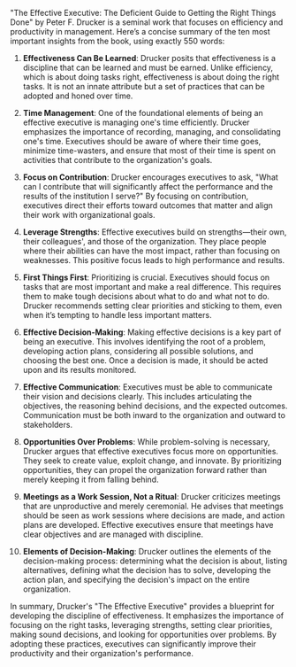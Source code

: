 "The Effective Executive: The Deficient Guide to Getting the Right Things Done" by Peter F. Drucker is a seminal work that focuses on efficiency and productivity in management. Here’s a concise summary of the ten most important insights from the book, using exactly 550 words:

1. **Effectiveness Can Be Learned**: Drucker posits that effectiveness is a discipline that can be learned and must be earned. Unlike efficiency, which is about doing tasks right, effectiveness is about doing the right tasks. It is not an innate attribute but a set of practices that can be adopted and honed over time.

2. **Time Management**: One of the foundational elements of being an effective executive is managing one's time efficiently. Drucker emphasizes the importance of recording, managing, and consolidating one's time. Executives should be aware of where their time goes, minimize time-wasters, and ensure that most of their time is spent on activities that contribute to the organization's goals.

3. **Focus on Contribution**: Drucker encourages executives to ask, "What can I contribute that will significantly affect the performance and the results of the institution I serve?" By focusing on contribution, executives direct their efforts toward outcomes that matter and align their work with organizational goals.

4. **Leverage Strengths**: Effective executives build on strengths—their own, their colleagues', and those of the organization. They place people where their abilities can have the most impact, rather than focusing on weaknesses. This positive focus leads to high performance and results.

5. **First Things First**: Prioritizing is crucial. Executives should focus on tasks that are most important and make a real difference. This requires them to make tough decisions about what to do and what not to do. Drucker recommends setting clear priorities and sticking to them, even when it’s tempting to handle less important matters.

6. **Effective Decision-Making**: Making effective decisions is a key part of being an executive. This involves identifying the root of a problem, developing action plans, considering all possible solutions, and choosing the best one. Once a decision is made, it should be acted upon and its results monitored.

7. **Effective Communication**: Executives must be able to communicate their vision and decisions clearly. This includes articulating the objectives, the reasoning behind decisions, and the expected outcomes. Communication must be both inward to the organization and outward to stakeholders.

8. **Opportunities Over Problems**: While problem-solving is necessary, Drucker argues that effective executives focus more on opportunities. They seek to create value, exploit change, and innovate. By prioritizing opportunities, they can propel the organization forward rather than merely keeping it from falling behind.

9. **Meetings as a Work Session, Not a Ritual**: Drucker criticizes meetings that are unproductive and merely ceremonial. He advises that meetings should be seen as work sessions where decisions are made, and action plans are developed. Effective executives ensure that meetings have clear objectives and are managed with discipline.

10. **Elements of Decision-Making**: Drucker outlines the elements of the decision-making process: determining what the decision is about, listing alternatives, defining what the decision has to solve, developing the action plan, and specifying the decision's impact on the entire organization.

In summary, Drucker's "The Effective Executive" provides a blueprint for developing the discipline of effectiveness. It emphasizes the importance of focusing on the right tasks, leveraging strengths, setting clear priorities, making sound decisions, and looking for opportunities over problems. By adopting these practices, executives can significantly improve their productivity and their organization's performance.